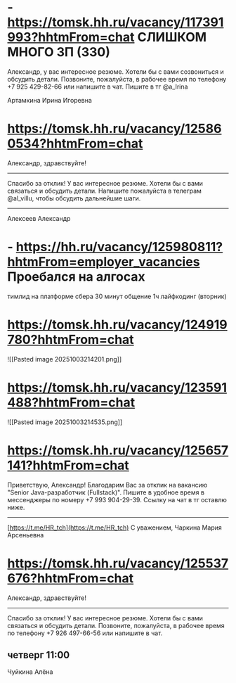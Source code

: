 # - https://tomsk.hh.ru/vacancy/117391993?hhtmFrom=chat СЛИШКОМ МНОГО ЗП (330)

Александр, у вас интересное резюме. Хотели бы с вами созвониться и обсудить детали. Позвоните, пожалуйста, в рабочее время по телефону +7 925 429-82-66 или напишите в чат. Пишите в тг @a_Irina

Артамкина Ирина Игоревна

# https://tomsk.hh.ru/vacancy/125860534?hhtmFrom=chat

Александр, здравствуйте!

---

Спасибо за отклик! У вас интересное резюме. Хотели бы с вами связаться и обсудить детали. Напишите пожалуйста в телеграм @al_villu, чтобы обсудить дальнейшие шаги.

---

Алексеев Александр

# - https://hh.ru/vacancy/125980811?hhtmFrom=employer_vacancies Проебался на алгосах

тимлид на платформе сбера
30 минут общение 1ч лайфкодинг (вторник)

# https://tomsk.hh.ru/vacancy/124919780?hhtmFrom=chat
![[Pasted image 20251003214201.png]]

# https://tomsk.hh.ru/vacancy/123591488?hhtmFrom=chat
![[Pasted image 20251003214535.png]]

# https://tomsk.hh.ru/vacancy/125657141?hhtmFrom=chat

Приветствую, Александр! Благодарим Вас за отклик на вакансию "Senior Java-разработчик (Fullstack)". Пишите в удобное время в мессенджеры по номеру +7 993 904-29-39. Ссылку на чат в тг оставлю ниже.

---

[https://t.me/HR_tch](https://t.me/HR_tch) С уважением, Чаркина Мария Арсеньевна
# https://tomsk.hh.ru/vacancy/125537676?hhtmFrom=chat

Александр, здравствуйте!

---

Спасибо за отклик! У вас интересное резюме. Хотели бы с вами связаться и обсудить детали. Позвоните, пожалуйста, в рабочее время по телефону +7 926 497-66-56 или напишите в чат.

четверг 11:00
---

Чуйкина Алёна